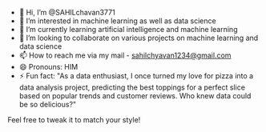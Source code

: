 - 👋 Hi, I’m @SAHILchavan3771
- 👀 I’m interested in machine learning as well as data science 
- 🌱 I’m currently learning artificial intelligence and machine learning
- 💞️ I’m looking to collaborate on various projects on machine learning and data science 
- 📫 How to reach me via my mail - sahilchyavan1234@gmail.com
- 😄 Pronouns: HIM
- ⚡ Fun fact: "As a data enthusiast, I once turned my love for pizza into a data analysis project, predicting the best toppings for a perfect slice based on popular trends and customer reviews. Who knew data could be so delicious?"

Feel free to tweak it to match your style!





<!---
SAHILchavan3771/SAHILchavan3771 is a ✨ special ✨ repository because its `README.md` (this file) appears on your GitHub profile.
You can click the Preview link to take a look at your changes.
--->
